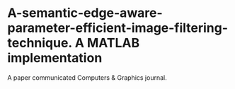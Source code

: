 # A-semantic-edge-aware-parameter-efficient-image-filtering-technique. A MATLAB implementation
A paper communicated  Computers &amp; Graphics journal.

